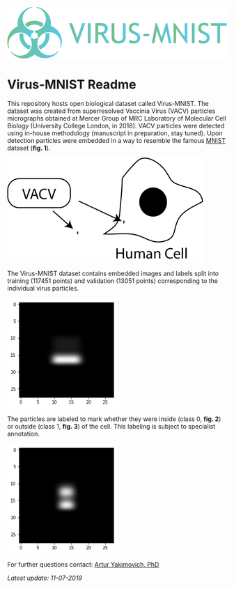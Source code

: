 ![Virus-MNIST](https://github.com/ayakimovich/virus-mnist/blob/master/img/virsu-mnist-logo.png "Virus-MNIST")

# Virus-MNIST Readme

This repository hosts open biological dataset called Virus-MNIST. The dataset was created from superresolved Vaccinia Virus (VACV) particles micrographs obtained at Mercer Group of MRC Laboratory of Molecular Cell Biology (University College London, in 2018). VACV particles were detected using in-house methodology (manuscript in preparation, stay tuned). Upon detection particles were embedded in a way to resemble the famous [MNIST]( http://yann.lecun.com/exdb/mnist/) dataset (**fig. 1**).

![Figure 1](https://github.com/ayakimovich/virus-mnist/blob/master/img/embedding.png "Figure 1")

The Virus-MNIST dataset contains embedded images and labels split into training (117451 points) and validation (13051 points) corresponding to the individual virus particles.

![Figure 2](https://github.com/ayakimovich/virus-mnist/blob/master/img/class0.png "Figure 2")

The particles are labeled to mark whether they were inside (class 0, **fig. 2**) or outside (class 1, **fig. 3**) of the cell. This labeling is subject to specialist annotation.

![Figure 3](https://github.com/ayakimovich/virus-mnist/blob/master/img/class1.png "Figure 3")

For further questions contact:
[Artur Yakimovich, PhD](mailto:artur.yakimovich@gmail.com)

*Latest update: 11-07-2019*
